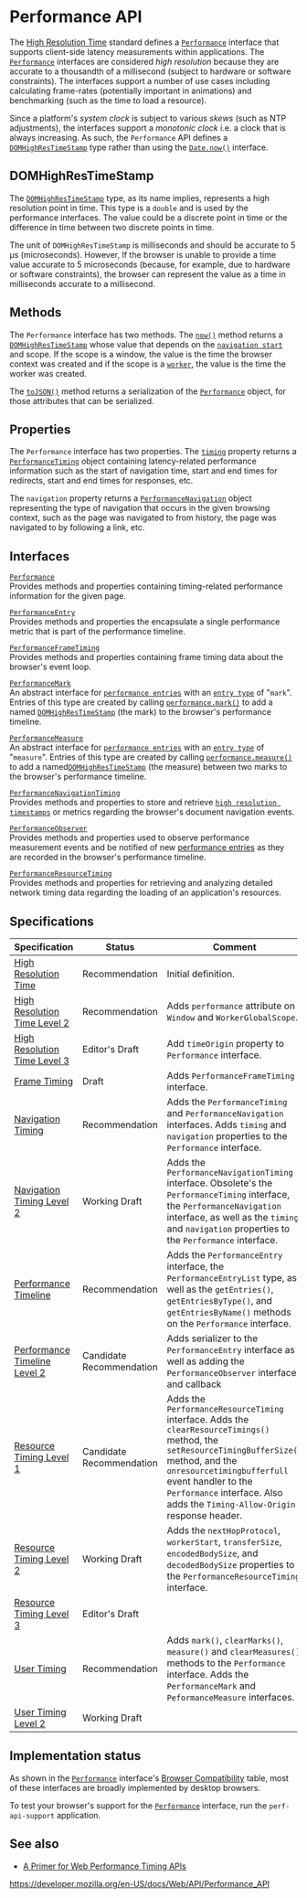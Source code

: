 Performance API
===============

The [High Resolution Time](https://www.w3.org/TR/hr-time/) standard defines a [`Performance`](performance) interface that supports client-side latency measurements within applications. The [`Performance`](performance) interfaces are considered *high resolution* because they are accurate to a thousandth of a millisecond (subject to hardware or software constraints). The interfaces support a number of use cases including calculating frame-rates (potentially important in animations) and benchmarking (such as the time to load a resource).

Since a platform's *system clock* is subject to various *skews* (such as NTP adjustments), the interfaces support a *monotonic clock* i.e. a clock that is always increasing. As such, the `Performance` API defines a [`DOMHighResTimeStamp`](domhighrestimestamp) type rather than using the [`Date.now()`](https://developer.mozilla.org/en-US/docs/Web/JavaScript/Reference/Global_Objects/Date/now) interface.

DOMHighResTimeStamp
-------------------

The [`DOMHighResTimeStamp`](domhighrestimestamp) type, as its name implies, represents a high resolution point in time. This type is a `double` and is used by the performance interfaces. The value could be a discrete point in time or the difference in time between two discrete points in time.

The unit of `DOMHighResTimeStamp` is milliseconds and should be accurate to 5 µs (microseconds). However, If the browser is unable to provide a time value accurate to 5 microseconds (because, for example, due to hardware or software constraints), the browser can represent the value as a time in milliseconds accurate to a millisecond.

Methods
-------

The `Performance` interface has two methods. The [`now()`](performance/now) method returns a [`DOMHighResTimeStamp`](domhighrestimestamp) whose value that depends on the [`navigation start`](performancetiming/navigationstart) and scope. If the scope is a window, the value is the time the browser context was created and if the scope is a [`worker`](worker), the value is the time the worker was created.

The [`toJSON()`](performance/tojson) method returns a serialization of the [`Performance`](performance) object, for those attributes that can be serialized.

Properties
----------

The `Performance` interface has two properties. The [`timing`](performance/timing) property returns a [`PerformanceTiming`](performancetiming) object containing latency-related performance information such as the start of navigation time, start and end times for redirects, start and end times for responses, etc.

The `navigation` property returns a [`PerformanceNavigation`](performancenavigation) object representing the type of navigation that occurs in the given browsing context, such as the page was navigated to from history, the page was navigated to by following a link, etc.

Interfaces
----------

[`Performance`](performance)  
Provides methods and properties containing timing-related performance information for the given page.

[`PerformanceEntry`](performanceentry)  
Provides methods and properties the encapsulate a single performance metric that is part of the performance timeline.

[`PerformanceFrameTiming`](performanceframetiming)  
Provides methods and properties containing frame timing data about the browser's event loop.

[`PerformanceMark`](performancemark)  
An abstract interface for [`performance entries`](performanceentry) with an [`entry type`](performanceentry/entrytype) of "`mark`". Entries of this type are created by calling [`performance.mark()`](performance/mark) to add a named [`DOMHighResTimeStamp`](domhighrestimestamp) (the mark) to the browser's performance timeline.

[`PerformanceMeasure`](performancemeasure)  
An abstract interface for [`performance entries`](performanceentry) with an [`entry type`](performanceentry/entrytype) of "`measure`". Entries of this type are created by calling [`performance.measure()`](performance/measure) to add a named[`DOMHighResTimeStamp`](domhighrestimestamp) (the measure) between two marks to the browser's performance timeline.

[`PerformanceNavigationTiming`](performancenavigationtiming)  
Provides methods and properties to store and retrieve [`high resolution timestamps`](domhighrestimestamp) or metrics regarding the browser's document navigation events.

[`PerformanceObserver`](performanceobserver)  
Provides methods and properties used to observe performance measurement events and be notified of new [performance entries](performanceentry) as they are recorded in the browser's performance timeline.

[`PerformanceResourceTiming`](performanceresourcetiming)  
Provides methods and properties for retrieving and analyzing detailed network timing data regarding the loading of an application's resources.

Specifications
--------------

<table><thead><tr class="header"><th>Specification</th><th>Status</th><th>Comment</th></tr></thead><tbody><tr class="odd"><td><a href="https://www.w3.org/TR/hr-time-1/">High Resolution Time</a></td><td><span class="spec-rec">Recommendation</span></td><td>Initial definition.</td></tr><tr class="even"><td><a href="https://www.w3.org/TR/hr-time-2/">High Resolution Time Level 2</a></td><td><span class="spec-rec">Recommendation</span></td><td>Adds <code>performance</code> attribute on <code>Window</code> and <code>WorkerGlobalScope</code>.</td></tr><tr class="odd"><td><a href="https://w3c.github.io/hr-time/">High Resolution Time Level 3</a></td><td><span class="spec-ed">Editor's Draft</span></td><td>Add <code>timeOrigin</code> property to <code>Performance</code> interface.</td></tr><tr class="even"><td><a href="https://wicg.github.io/frame-timing/">Frame Timing</a></td><td><span class="spec-draft">Draft</span></td><td>Adds <code>PerformanceFrameTiming</code> interface.</td></tr><tr class="odd"><td><a href="https://www.w3.org/TR/navigation-timing/">Navigation Timing</a></td><td><span class="spec-rec">Recommendation</span></td><td>Adds the <code>PerformanceTiming</code> and <code>PerformanceNavigation</code> interfaces. Adds <code>timing</code> and <code>navigation</code> properties to the <code>Performance</code> interface.</td></tr><tr class="even"><td><a href="https://w3c.github.io/navigation-timing/">Navigation Timing Level 2</a></td><td><span class="spec-wd">Working Draft</span></td><td>Adds the <code>PerformanceNavigationTiming</code> interface. Obsolete's the <code>PerformanceTiming</code> interface, the <code>PerformanceNavigation</code> interface, as well as the <code>timing</code> and <code>navigation</code> properties to the <code>Performance</code> interface.</td></tr><tr class="odd"><td><a href="https://www.w3.org/TR/performance-timeline/">Performance Timeline</a></td><td><span class="spec-rec">Recommendation</span></td><td>Adds the <code>PerformanceEntry</code> interface, the <code>PerformanceEntryList</code> type, as well as the <code>getEntries()</code>, <code>getEntriesByType()</code>, and <code>getEntriesByName()</code> methods on the <code>Performance</code> interface.</td></tr><tr class="even"><td><a href="https://w3c.github.io/performance-timeline/">Performance Timeline Level 2</a></td><td><span class="spec-cr">Candidate Recommendation</span></td><td>Adds serializer to the <code>PerformanceEntry</code> interface as well as adding the <code>PerformanceObserver</code> interface and callback</td></tr><tr class="odd"><td><a href="https://www.w3.org/TR/resource-timing-1/">Resource Timing Level 1</a></td><td><span class="spec-cr">Candidate Recommendation</span></td><td>Adds the <code>PerformanceResourceTiming</code> interface. Adds the <code>clearResourceTimings()</code> method, the <code>setResourceTimingBufferSize()</code> method, and the <code>onresourcetimingbufferfull</code> event handler to the <code>Performance</code> interface. Also adds the <code>Timing-Allow-Origin</code> response header.</td></tr><tr class="even"><td><a href="https://www.w3.org/TR/resource-timing-2/">Resource Timing Level 2</a></td><td><span class="spec-wd">Working Draft</span></td><td>Adds the <code>nextHopProtocol</code>, <code>workerStart</code>, <code>transferSize</code>, <code>encodedBodySize</code>, and <code>decodedBodySize</code> properties to the <code>PerformanceResourceTiming</code> interface.</td></tr><tr class="odd"><td><a href="https://w3c.github.io/resource-timing/">Resource Timing Level 3</a></td><td><span class="spec-ed">Editor's Draft</span></td><td></td></tr><tr class="even"><td><a href="https://www.w3.org/TR/user-timing/">User Timing</a></td><td><span class="spec-rec">Recommendation</span></td><td>Adds <code>mark()</code>, <code>clearMarks()</code>, <code>measure()</code> and <code>clearMeasures()</code> methods to the <code>Performance</code> interface. Adds the <code>PerformanceMark</code> and <code>PeformanceMeasure</code> interfaces.</td></tr><tr class="odd"><td><a href="https://w3c.github.io/user-timing/">User Timing Level 2</a></td><td><span class="spec-wd">Working Draft</span></td><td></td></tr></tbody></table>

Implementation status
---------------------

As shown in the [`Performance`](performance) interface's [Browser Compatibility](performance#browser_compatibility) table, most of these interfaces are broadly implemented by desktop browsers.

To test your browser's support for the [`Performance`](performance) interface, run the `perf-api-support` application.

See also
--------

-   [A Primer for Web Performance Timing APIs](https://w3c.github.io/perf-timing-primer/)

<a href="https://developer.mozilla.org/en-US/docs/Web/API/Performance_API" class="_attribution-link">https://developer.mozilla.org/en-US/docs/Web/API/Performance_API</a>
